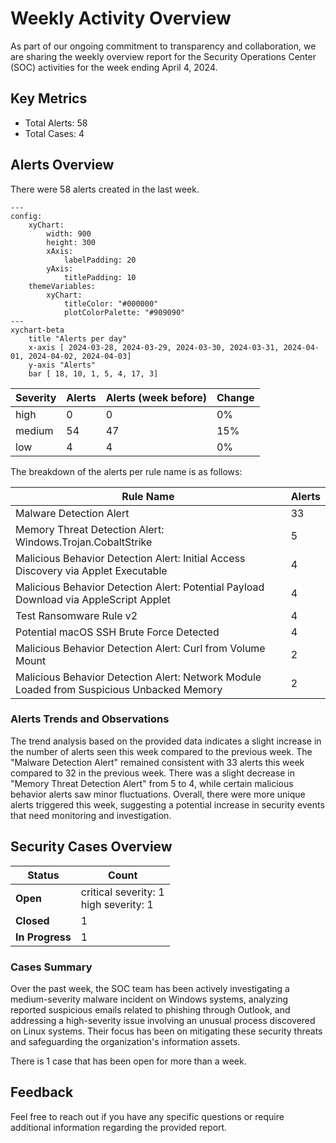 # Weekly Activity Overview

As part of our ongoing commitment to transparency and collaboration, we are sharing the weekly overview report
for the Security Operations Center (SOC) activities for the week ending April 4, 2024.

## Key Metrics

- Total Alerts: 58
- Total Cases: 4

## Alerts Overview

There were 58 alerts created in the last week.

```mermaid
---
config:
    xyChart:
        width: 900
        height: 300
        xAxis:
            labelPadding: 20
        yAxis:
            titlePadding: 10
    themeVariables:
        xyChart:
            titleColor: "#000000"
            plotColorPalette: "#909090"
---
xychart-beta
    title "Alerts per day"
    x-axis [ 2024-03-28, 2024-03-29, 2024-03-30, 2024-03-31, 2024-04-01, 2024-04-02, 2024-04-03]
    y-axis "Alerts"
    bar [ 18, 10, 1, 5, 4, 17, 3]
```

|Severity|Alerts|Alerts (week before)|Change|
|---|---|---|---|
|high|0|0|0%|
|medium|54|47|15%|
|low|4|4|0%|


The breakdown of the alerts per rule name is as follows:

|Rule Name|Alerts|
|---|---|
|Malware Detection Alert|33|
|Memory Threat Detection Alert: Windows.Trojan.CobaltStrike|5|
|Malicious Behavior Detection Alert: Initial Access Discovery via Applet Executable|4|
|Malicious Behavior Detection Alert: Potential Payload Download via AppleScript Applet|4|
|Test Ransomware Rule v2|4|
|Potential macOS SSH Brute Force Detected|4|
|Malicious Behavior Detection Alert: Curl from Volume Mount|2|
|Malicious Behavior Detection Alert: Network Module Loaded from Suspicious Unbacked Memory|2|


### Alerts Trends and Observations

The trend analysis based on the provided data indicates a slight increase in the number of alerts seen this week compared to the previous week. The "Malware Detection Alert" remained consistent with 33 alerts this week compared to 32 in the previous week. There was a slight decrease in "Memory Threat Detection Alert" from 5 to 4, while certain malicious behavior alerts saw minor fluctuations. Overall, there were more unique alerts triggered this week, suggesting a potential increase in security events that need monitoring and investigation.

## Security Cases Overview

| Status  | Count |
|---|---|
| **Open** | critical severity: 1 <br/> high severity: 1 <br/>|
| **Closed** | 1 |
| **In Progress** | 1 |

### Cases Summary

Over the past week, the SOC team has been actively investigating a medium-severity malware incident on Windows systems, analyzing reported suspicious emails related to phishing through Outlook, and addressing a high-severity issue involving an unusual process discovered on Linux systems. Their focus has been on mitigating these security threats and safeguarding the organization's information assets.

There is 1 case that has been open for more than a week.

## Feedback

Feel free to reach out if you have any specific questions or require additional information regarding the provided report.


